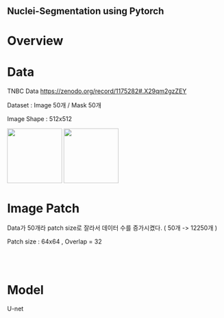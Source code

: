 ## Nuclei-Segmentation using Pytorch

# Overview

# Data 
TNBC Data https://zenodo.org/record/1175282#.X29qm2gzZEY 


Dataset : Image 50개 / Mask 50개 

Image Shape : 512x512 

<div>
<img width='128' src='https://user-images.githubusercontent.com/52492949/96067497-d4254500-0ed4-11eb-8a41-9cd7717efb13.png'>
<img width='128' src='https://user-images.githubusercontent.com/52492949/96067543-eef7b980-0ed4-11eb-8cda-e46c83e94371.png'>
</div>

# Image Patch 
Data가 50개라 patch size로 잘라서 데이터 수를 증가시켰다. ( 50개 -> 12250개 )

Patch size : 64x64 , Overlap = 32

<div>
<img width='128',src='https://user-images.githubusercontent.com/52492949/96068639-76dec300-0ed7-11eb-9acf-a874dac0be29.png'>
<img width='128',src='https://user-images.githubusercontent.com/52492949/96068668-85c57580-0ed7-11eb-99ad-21cde23fb17a.png'>
</div>
<div>
<img width='128',src='https://user-images.githubusercontent.com/52492949/96068674-89f19300-0ed7-11eb-8631-eacb26765cf8.png'>
<img width='128',src='https://user-images.githubusercontent.com/52492949/96068653-7d6d3a80-0ed7-11eb-9930-e9bf2e42ef7c.png'>
</div>


# Model 

U-net 
